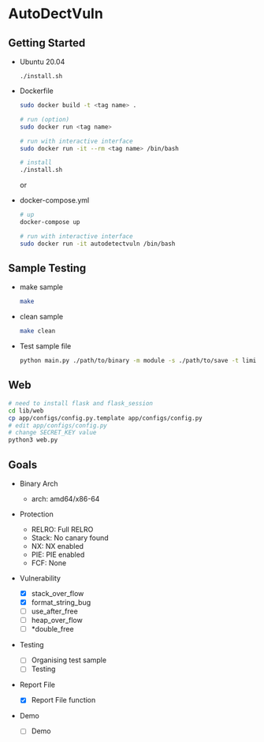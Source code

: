 # AutoDectVuln

## Getting Started

- Ubuntu 20.04

  ```
  ./install.sh
  ```

- Dockerfile

  ```sh # build
  sudo docker build -t <tag name> .

  # run (option)
  sudo docker run <tag name>

  # run with interactive interface
  sudo docker run -it --rm <tag name> /bin/bash

  # install
  ./install.sh
  ```

  or

- docker-compose.yml

  ```sh
  # up
  docker-compose up

  # run with interactive interface
  sudo docker run -it autodetectvuln /bin/bash
  ```

## Sample Testing

- make sample
  ```sh
  make
  ```
- clean sample
  ```sh
  make clean
  ```
- Test sample file
  ```sh
  python main.py ./path/to/binary -m module -s ./path/to/save -t limit_time
  ```

## Web

```sh
# need to install flask and flask_session
cd lib/web
cp app/configs/config.py.template app/configs/config.py
# edit app/configs/config.py
# change SECRET_KEY value
python3 web.py
```

## Goals

- Binary Arch

  - arch: amd64/x86-64

- Protection

  - RELRO: Full RELRO
  - Stack: No canary found
  - NX: NX enabled
  - PIE: PIE enabled
  - FCF: None

- Vulnerability

  - [x] stack_over_flow
  - [x] format_string_bug
  - [ ] use_after_free
  - [ ] heap_over_flow
  - [ ] \*double_free

- Testing

  - [ ] Organising test sample
  - [ ] Testing

- Report File

  - [x] Report File function

- Demo
  - [ ] Demo
